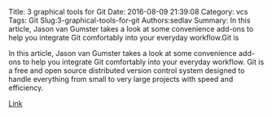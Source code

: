 Title: 3 graphical tools for Git
Date: 2016-08-09 21:39:08
Category: vcs
Tags: Git
Slug:3-graphical-tools-for-git
Authors:sedlav
Summary: In this article, Jason van Gumster takes a look at some convenience add-ons to help you integrate Git comfortably into your everyday workflow.Git is 

In this article, Jason van Gumster takes a look at some convenience add-ons to help you integrate Git comfortably into your everyday workflow.
Git is a free and open source distributed version control system designed to handle everything from small to very large projects with speed and efficiency.

[Link](https://opensource.com/life/16/8/graphical-tools-git)
